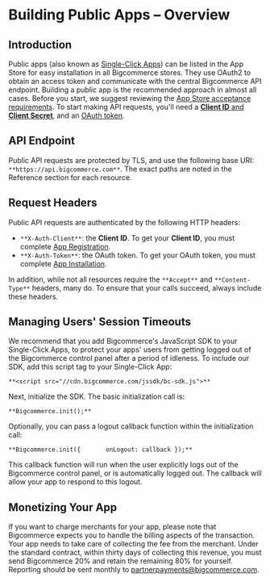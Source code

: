 # <span class="jumptarget"> Building Public Apps – Overview </span>

## <span class="jumptarget"> Introduction </span>

Public apps (also known as [Single-Click Apps](https://www.bigcommerce.com/single-click-apps/)) can be listed in the App Store for easy installation in all Bigcommerce stores. They use OAuth2 to obtain an access token and communicate with the central Bigcommerce API endpoint. Building a public app is the recommended approach in almost all cases. Before you start, we suggest reviewing the [App Store acceptance requirements](/api/approval-requirements). To start making API requests, you'll need a [**Client ID** and **Client Secret**](/api/registration), and an [OAuth token](/api/callback).

## <span class="jumptarget"> API Endpoint </span>

Public API requests are protected by TLS, and use the following base URI: `**https://api.bigcommerce.com**`. The exact paths are noted in the Reference section for each resource.

## <span class="jumptarget"> Request Headers </span>

Public API requests are authenticated by the following HTTP headers:

*   `**X-Auth-Client**`: the **Client ID**. To get your **Client ID**, you must complete [App Registration](/api/registration).
*   `**X-Auth-Token**`: the OAuth token. To get your OAuth token, you must complete [App Installation](/api/callback).

In addition, while not all resources require the `**Accept**` and `**Content-Type**` headers, many do. To ensure that your calls succeed, always include these headers.

## <span class="jumptarget"> Managing Users' Session Timeouts </span>

We recommend that you add Bigcommerce's JavaScript SDK to your Single-Click Apps, to protect your apps' users from getting logged out of the Bigcommerce control panel after a period of idleness. To include our SDK, add this script tag to your Single-Click App:

`**<script src="//cdn.bigcommerce.com/jssdk/bc-sdk.js">**`

Next, initialize the SDK. The basic initialization call is:

`**Bigcommerce.init();**`

Optionally, you can pass a logout callback function within the initialization call:

`**Bigcommerce.init({
      onLogout: callback
});**`

This callback function will run when the user explicitly logs out of the Bigcommerce control panel, or is automatically logged out. The callback will allow your app to respond to this logout.

## <span class="jumptarget"> Monetizing Your App </span>

If you want to charge merchants for your app, please note that Bigcommerce expects you to handle the billing aspects of the transaction. Your app needs to take care of collecting the fee from the merchant. Under the standard contract, within thirty days of collecting this revenue, you must send Bigcommerce 20% and retain the remaining 80% for yourself. Reporting should be sent monthly to partnerpayments@bigcommerce.com.
